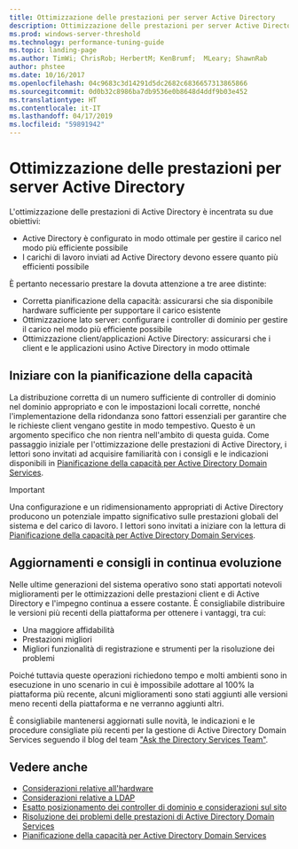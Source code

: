 ```yaml
---
title: Ottimizzazione delle prestazioni per server Active Directory
description: Ottimizzazione delle prestazioni per server Active Directory
ms.prod: windows-server-threshold
ms.technology: performance-tuning-guide
ms.topic: landing-page
ms.author: TimWi; ChrisRob; HerbertM; KenBrumf;  MLeary; ShawnRab
author: phstee
ms.date: 10/16/2017
ms.openlocfilehash: 04c9683c3d14291d5dc2682c6836657313865866
ms.sourcegitcommit: 0d0b32c8986ba7db9536e0b8648d4ddf9b03e452
ms.translationtype: HT
ms.contentlocale: it-IT
ms.lasthandoff: 04/17/2019
ms.locfileid: "59891942"
---
```

# <a name="performance-tuning-active-directory-servers"></a>Ottimizzazione delle prestazioni per server Active Directory

L'ottimizzazione delle prestazioni di Active Directory è incentrata su due obiettivi:
- Active Directory è configurato in modo ottimale per gestire il carico nel modo più efficiente possibile
- I carichi di lavoro inviati ad Active Directory devono essere quanto più efficienti possibile

È pertanto necessario prestare la dovuta attenzione a tre aree distinte:
- Corretta pianificazione della capacità: assicurarsi che sia disponibile hardware sufficiente per supportare il carico esistente
- Ottimizzazione lato server: configurare i controller di dominio per gestire il carico nel modo più efficiente possibile
- Ottimizzazione client/applicazioni Active Directory: assicurarsi che i client e le applicazioni usino Active Directory in modo ottimale

## <a name="start-with-capacity-planning"></a>Iniziare con la pianificazione della capacità
La distribuzione corretta di un numero sufficiente di controller di dominio nel dominio appropriato e con le impostazioni locali corrette, nonché l'implementazione della ridondanza sono fattori essenziali per garantire che le richieste client vengano gestite in modo tempestivo. Questo è un argomento specifico che non rientra nell'ambito di questa guida. Come passaggio iniziale per l'ottimizzazione delle prestazioni di Active Directory, i lettori sono invitati ad acquisire familiarità con i consigli e le indicazioni disponibili in [Pianificazione della capacità per Active Directory Domain Services](https://go.microsoft.com/fwlink/?LinkId=324566).

>[!Important]
> Una configurazione e un ridimensionamento appropriati di Active Directory producono un potenziale impatto significativo sulle prestazioni globali del sistema e del carico di lavoro. I lettori sono invitati a iniziare con la lettura di [Pianificazione della capacità per Active Directory Domain Services](https://go.microsoft.com/fwlink/?LinkId=324566).

## <a name="updates-and-evolving-recommendations"></a>Aggiornamenti e consigli in continua evoluzione

Nelle ultime generazioni del sistema operativo sono stati apportati notevoli miglioramenti per le ottimizzazioni delle prestazioni client e di Active Directory e l'impegno continua a essere costante. È consigliabile distribuire le versioni più recenti della piattaforma per ottenere i vantaggi, tra cui:

- Una maggiore affidabilità
- Prestazioni migliori
- Migliori funzionalità di registrazione e strumenti per la risoluzione dei problemi

Poiché tuttavia queste operazioni richiedono tempo e molti ambienti sono in esecuzione in uno scenario in cui è impossibile adottare al 100% la piattaforma più recente, alcuni miglioramenti sono stati aggiunti alle versioni meno recenti della piattaforma e ne verranno aggiunti altri.

È consigliabile mantenersi aggiornati sulle novità, le indicazioni e le procedure consigliate più recenti per la gestione di Active Directory Domain Services seguendo il blog del team ["Ask the Directory Services Team"](https://blogs.technet.microsoft.com/askds).

## <a name="see-also"></a>Vedere anche
- [Considerazioni relative all'hardware](hardware-considerations.md)
- [Considerazioni relative a LDAP](ldap-considerations.md)
- [Esatto posizionamento dei controller di dominio e considerazioni sul sito](site-definition-considerations.md)
- [Risoluzione dei problemi delle prestazioni di Active Directory Domain Services](troubleshoot.md) 
- [Pianificazione della capacità per Active Directory Domain Services](https://go.microsoft.com/fwlink/?LinkId=324566)
